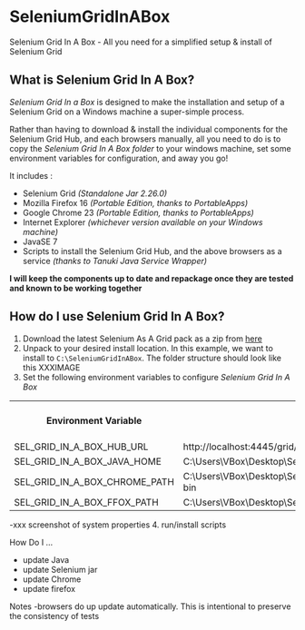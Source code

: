 SeleniumGridInABox
==================

Selenium Grid In A Box - All you need for a simplified setup &amp; install of Selenium Grid

What is Selenium Grid In A Box?
--------------------------------
_Selenium Grid In a Box_ is designed to make the installation and setup of a Selenium Grid on a Windows machine a super-simple process.

Rather than having to download & install the individual components for the Selenium Grid Hub, and each browsers manually, all you need to do is to copy the _Selenium Grid In A Box folder_ to your windows machine, set some environment variables for configuration, and away you go!

It includes :
- Selenium Grid _(Standalone Jar 2.26.0)_
- Mozilla Firefox 16 _(Portable Edition, thanks to PortableApps)_
- Google Chrome 23 _(Portable Edition, thanks to PortableApps)_
- Internet Explorer _(whichever version available on your Windows machine)_
- JavaSE 7
- Scripts to install the Selenium Grid Hub, and the above browsers as a service _(thanks to Tanuki Java Service Wrapper)_

__I will keep the components up to date and repackage once they are tested and known to be working together__

How do I use Selenium Grid In A Box?
---------------------------------------
1. Download the latest Selenium As A Grid pack as a zip from [here](https://github.com/kennychua/SeleniumGridInABox/downloads)
2. Unpack to your desired install location. In this example, we want to install to
	`C:\SeleniumGridInABox`.
The folder structure should look like this
XXXIMAGE
3. Set the following environment variables to configure _Selenium Grid In A Box_
<table>
  <tr>
    <th>Environment Variable</th>
    <th>Example</th>
    <th>What it's for</th>	
  </tr>
  <tr>
    <td>SEL_GRID_IN_A_BOX_HUB_URL</td>
    <td>http://localhost:4445/grid/register</td>
    <td>XXX</td>
  </tr>
  <tr>
    <td>SEL_GRID_IN_A_BOX_JAVA_HOME</td>
    <td>C:\Users\VBox\Desktop\SeleniumGridInABox\java\jre7</td>
    <td>XXX</td>
  </tr>
  <tr>
    <td>SEL_GRID_IN_A_BOX_CHROME_PATH</td>
    <td>C:\Users\VBox\Desktop\SeleniumGridInABox\browsers\GoogleChrome23Portable\App\Chrome-bin</td>
    <td>XXX</td>
  </tr>
  <tr>
    <td>SEL_GRID_IN_A_BOX_FFOX_PATH</td>
    <td>C:\Users\VBox\Desktop\SeleniumGridInABox\browsers\Firefox16.0.2Portable\App\Firefox</td>
    <td>XXX</td>
  </tr>
</table>
-xxx screenshot of system properties
4. run/install scripts

How Do I …
- update Java
- update Selenium jar
- update Chrome
- update firefox

Notes
-browsers do up update automatically. This is intentional to preserve the consistency of tests

